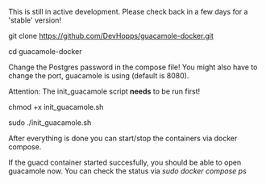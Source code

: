 This is still in active development. Please check back in a few days for a 'stable' version!


git clone https://github.com/DevHopps/guacamole-docker.git

cd guacamole-docker


Change the Postgres password in the compose file!
You might also have to change the port, guacamole is using (default is 8080).


Attention: The init_guacamole script **needs** to be run first!

chmod +x init_guacamole.sh

sudo ./init_guacamole.sh


After everything is done you can start/stop the containers via docker compose.

If the guacd container started succesfully, you should be able to open guacamole now.
You can check the status via *sudo docker compose ps*